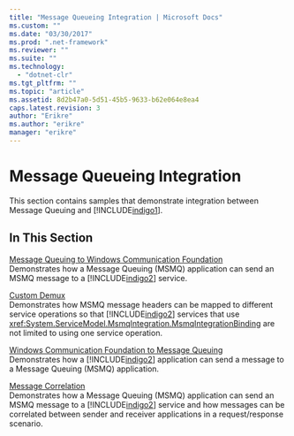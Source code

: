 ```yaml
---
title: "Message Queueing Integration | Microsoft Docs"
ms.custom: ""
ms.date: "03/30/2017"
ms.prod: ".net-framework"
ms.reviewer: ""
ms.suite: ""
ms.technology: 
  - "dotnet-clr"
ms.tgt_pltfrm: ""
ms.topic: "article"
ms.assetid: 8d2b47a0-5d51-45b5-9633-b62e064e8ea4
caps.latest.revision: 3
author: "Erikre"
ms.author: "erikre"
manager: "erikre"
---
```

# Message Queueing Integration
This section contains samples that demonstrate integration between Message Queuing and [!INCLUDE[indigo1](../../../../includes/indigo1-md.md)].  
  
## In This Section  
 [Message Queuing to Windows Communication Foundation](../../../../docs/framework/wcf/samples/message-queuing-to-wcf.md)  
 Demonstrates how a Message Queuing (MSMQ) application can send an MSMQ message to a [!INCLUDE[indigo2](../../../../includes/indigo2-md.md)] service.  
  
 [Custom Demux](../../../../docs/framework/wcf/samples/custom-demux.md)  
 Demonstrates how MSMQ message headers can be mapped to different service operations so that [!INCLUDE[indigo2](../../../../includes/indigo2-md.md)] services that use <xref:System.ServiceModel.MsmqIntegration.MsmqIntegrationBinding> are not limited to using one service operation.  
  
 [Windows Communication Foundation to Message Queuing](../../../../docs/framework/wcf/samples/wcf-to-message-queuing.md)  
 Demonstrates how a [!INCLUDE[indigo2](../../../../includes/indigo2-md.md)] application can send a message to a Message Queuing (MSMQ) application.  
  
 [Message Correlation](../../../../docs/framework/wcf/samples/message-correlation.md)  
 Demonstrates how a Message Queuing (MSMQ) application can send an MSMQ message to a [!INCLUDE[indigo2](../../../../includes/indigo2-md.md)] service and how messages can be correlated between sender and receiver applications in a request/response scenario.